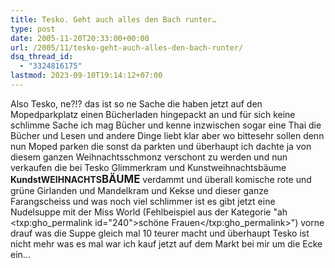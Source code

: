 ```yaml
---
title: Tesko. Geht auch alles den Bach runter…
type: post
date: 2005-11-20T20:33:00+00:00
url: /2005/11/tesko-geht-auch-alles-den-bach-runter/
dsq_thread_id:
  - "3324816175"
lastmod: 2023-09-10T19:14:12+07:00
---
```

Also Tesko, ne?!? das ist so ne Sache die haben jetzt auf den Mopedparkplatz einen Bücherladen hingepackt an und für sich keine schlimme Sache ich mag Bücher und kenne inzwischen sogar eine Thai die Bücher und Lesen und andere Dinge liebt klar aber wo bittesehr sollen denn nun Moped parken die sonst da parkten und überhaupt ich dachte ja von diesem ganzen Weihnachtsschmonz verschont zu werden und nun verkaufen die bei Tesko Glimmerkram und Kunstweihnachtsbäume **KundstWEIHNACHTS<span style="font-size:120%;">BÄUME</span>** verdammt und überall komische rote und grüne Girlanden und Mandelkram und Kekse und dieser ganze Farangscheiss und was noch viel schlimmer ist es gibt jetzt eine Nudelsuppe mit der Miss World (Fehlbeispiel aus der Kategorie "ah <txp:gho_permalink id="240">schöne Frauen</txp:gho_permalink>") vorne drauf was die Suppe gleich mal 10 teurer macht und überhaupt Tesko ist nicht mehr was es mal war ich kauf jetzt auf dem Markt bei mir um die Ecke ein...
